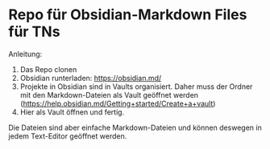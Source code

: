 # Repo für Obsidian-Markdown Files für TNs

Anleitung: 
1. Das Repo clonen
2. Obsidian runterladen: https://obsidian.md/
3. Projekte in Obsidian sind in Vaults organisiert. Daher muss der Ordner mit den Markdown-Dateien als Vault geöffnet werden (https://help.obsidian.md/Getting+started/Create+a+vault)
4. Hier als Vault öffnen und fertig.

Die Dateien sind aber einfache Markdown-Dateien und können deswegen in jedem Text-Editor geöffnet werden.